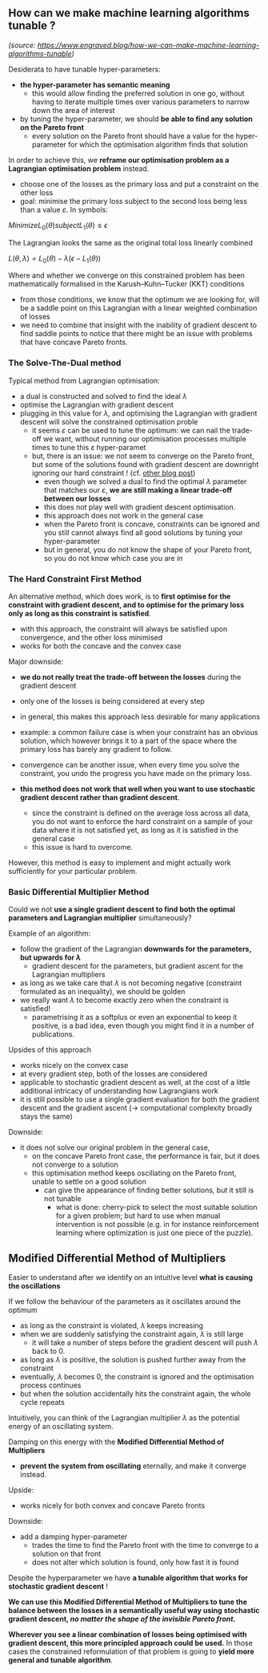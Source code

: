 ## How can we make machine learning algorithms tunable ?

*(source: https://www.engraved.blog/how-we-can-make-machine-learning-algorithms-tunable)*



Desiderata to have tunable hyper-parameters: 

- **the hyper-parameter has semantic meaning**
  - this would allow finding the preferred solution in one go, without  having to iterate multiple times over various parameters to narrow down  the area of interest
- by tuning the hyper-parameter, we should **be able to find any solution on the Pareto front**
  - every solution on the Pareto front should have a value  for the hyper-parameter for which the optimisation algorithm finds that  solution

In order to achieve this, we **reframe our  optimisation problem as a Lagrangian optimisation problem** instead. 

- choose one of the losses as the primary loss and put a constraint on the other loss
- goal: minimise the primary loss subject to the  second loss being less than a value $ε$. In symbols:

$Minimize  L_{0}(θ)  subject  L_{1}(θ)≤ϵ$

The Lagrangian looks the same as the original total loss linearly combined

$L(θ,λ)=L_{0}(θ)−λ(ϵ−L_{1}(θ))$



Where and whether we converge on this constrained problem has been mathematically formalised in the Karush–Kuhn–Tucker (KKT)  conditions

- from those conditions, we know that the optimum we are  looking for, will be a saddle point on this Lagrangian with a linear  weighted combination of losses
- we need to combine that insight with the inability of gradient descent to find saddle points to notice  that there might be an issue with problems that have concave Pareto  fronts.



### The Solve-The-Dual method

Typical method from Lagrangian optimisation: 

- a dual is constructed and solved to find the ideal $λ$
- optimise the Lagrangian with gradient descent
- plugging in this value for $λ$, and optimising the Lagrangian with gradient descent will solve the constrained optimisation proble
  - it seems $ε$ can be used to tune the optimum: we can nail the trade-off we want, without running our optimisation processes multiple times to tune this $ε$ hyper-paramet
  - but, there is an issue: we  not seem to converge on the Pareto front, but some of the solutions  found with gradient descent are downright ignoring our hard constraint ! (cf. [other blog post](hard_to_tune.md))
    - even though we solved a dual to find the optimal $λ$ parameter that matches our $ε$, **we are still making a linear trade-off between our losses**
    - this does not play well with gradient descent optimisation.
    -  this approach does not work in the general case
      - when the Pareto front is concave, constraints can be ignored and you still cannot always find all good solutions by  tuning your hyper-parameter
      - but in general, you do not know the shape  of your Pareto front, so you do not know which case you are in





### The Hard Constraint First Method

An alternative method, which does work, is to **first optimise for the constraint with gradient descent, and to optimise for  the primary loss only as long as this constraint is satisfied**.  

- with this approach, the constraint will always be satisfied upon  convergence, and the other loss minimised
- works for both  the concave and the convex case

Major downside:

-  **we do not really treat the trade-off between the losses** during the gradient descent
  - only one of  the losses is being considered at every step
  - in general, this makes  this approach less desirable for many applications
  - example: a common failure case is when your constraint has an obvious solution,  which however brings it to a part of the space where the primary loss  has barely any gradient to follow. 
  - convergence can be another issue,  when every time you solve the constraint, you undo the progress you have made on the primary loss.

- **this method does not work that well when you want to use stochastic gradient descent rather than gradient descent**.
  - since the constraint is defined on the average loss across all data,  you do not want to enforce the hard constraint on a sample of your data  where it is not satisfied yet, as long as it is satisfied in the general case
  - this issue is hard to overcome.

However, this method is easy to implement and might actually work sufficiently for your particular problem.

### Basic Differential Multiplier Method

Could we not **use a single gradient descent to find both the  optimal parameters and Lagrangian multiplier** simultaneously?

Example of an algorithm:

- follow the gradient of the Lagrangian **downwards for the parameters, but upwards for $λ$**
  - gradient descent for the parameters, but gradient ascent for the Lagrangian multipliers
-  as long as we take care that $λ$ is not becoming negative (constraint formulated as an inequality), we should be golden
- we really want $λ$ to become exactly zero when the constraint is satisfied! 
  - parametrising it  as a softplus or even an exponential to keep it positive, is a bad idea, even though you might find it in a number of publications.

Upsides of this approach

- works nicely on the convex case
- at every gradient step, both of the losses are considered
- applicable to stochastic gradient descent as well, at the cost of a little additional intricacy of understanding how Lagrangians work
- it is still possible to use a single gradient  evaluation for both the gradient descent and the gradient ascent (-> computational complexity broadly stays the same)

Downside:

- it does not solve our original problem in the general case,
  - on the concave Pareto front case, the performance is fair, but it does not converge to a solution
  - this optimisation method keeps oscillating on the Pareto front, unable to  settle on a good solution
    - can give the  appearance of finding better solutions, but it still is not tunable
      - what is done: cherry-pick to select the most suitable solution for a given problem; but hard to use when  manual intervention is not possible (e.g. in for  instance reinforcement learning where optimization is just one piece of the puzzle).

## Modified Differential Method of Multipliers

Easier to understand after we identify on an intuitive level  **what is causing the oscillations**

If we follow the behaviour of the parameters as it oscillates  around the optimum

- as long as the constraint is violated, $λ$ keeps increasing
- when we are suddenly satisfying the constraint again, $λ$ is still large
  - it will take a number of steps before the gradient descent will push $λ$ back to 0.
- as long as $λ$ is positive, the solution is pushed further away from the constraint
- eventually, $λ$ becomes 0, the constraint is ignored and the optimisation process  continues 
- but when the solution accidentally hits the constraint  again, the whole cycle repeats

Intuitively, you can think of the  Lagrangian multiplier $λ$ as the potential energy of an oscillating system.

Damping on  this energy with the **Modified Differential Method of Multipliers**

- **prevent the system from oscillating** eternally, and make it converge instead.



Upside:

- works nicely for both convex and concave Pareto fronts

Downside:

- add a damping  hyper-parameter
  - trades the time to find the  Pareto front with the time to converge to a solution on that front
  - does not alter which solution is found, only how fast it is found

Despite the hyperparameter we have **a tunable algorithm that works for stochastic gradient descent** ! 

**We can use this Modified Differential Method of Multipliers to tune the balance between the losses in a semantically useful way using  stochastic gradient descent, *no matter the shape of the invisible Pareto front*.**

**Wherever you see a linear  combination of losses being optimised with gradient descent, this more  principled approach could be used.**  In those cases the constrained  reformulation of that problem is going to **yield more general and tunable algorithm**.

